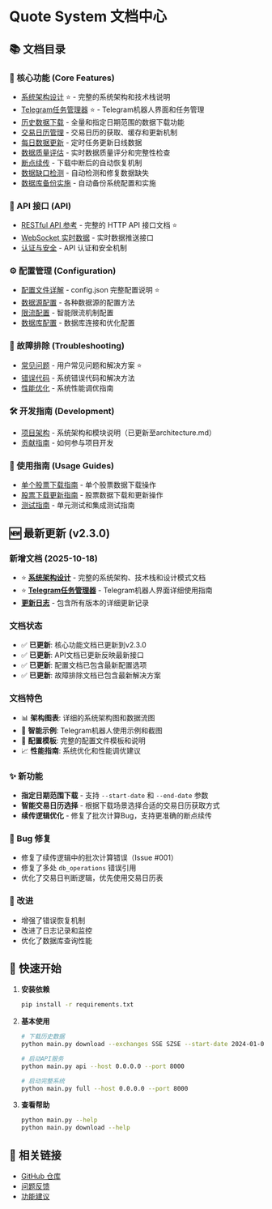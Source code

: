 # Quote System 文档中心

## 📚 文档目录

### 🚀 核心功能 (Core Features)
- [系统架构设计](architecture.md) ⭐ - 完整的系统架构和技术栈说明
- [Telegram任务管理器](telegram_task_manager.md) ⭐ - Telegram机器人界面和任务管理
- [历史数据下载](features/historical_data_download.md) - 全量和指定日期范围的数据下载功能
- [交易日历管理](features/trading_calendar_management.md) - 交易日历的获取、缓存和更新机制
- [每日数据更新](features/daily_data_update.md) - 定时任务更新日线数据
- [数据质量评估](features/data_quality_assessment.md) - 实时数据质量评分和完整性检查
- [断点续传](features/resume_download.md) - 下载中断后的自动恢复机制
- [数据缺口检测](gap_detection_usage.md) - 自动检测和修复数据缺失
- [数据库备份实施](DATABASE_BACKUP_IMPLEMENTATION.md) - 自动备份系统配置和实施

### 🔌 API 接口 (API)
- [RESTful API 参考](api/restful_api.md) - 完整的 HTTP API 接口文档 ⭐
- [WebSocket 实时数据](api/websocket_api.md) - 实时数据推送接口
- [认证与安全](api/authentication.md) - API 认证和安全机制

### ⚙️ 配置管理 (Configuration)
- [配置文件详解](configuration/config_file.md) - config.json 完整配置说明 ⭐
- [数据源配置](configuration/data_sources.md) - 各种数据源的配置方法
- [限流配置](configuration/rate_limiting.md) - 智能限流机制配置
- [数据库配置](configuration/database.md) - 数据库连接和优化配置

### 🔧 故障排除 (Troubleshooting)
- [常见问题](troubleshooting/faq.md) - 用户常见问题和解决方案 ⭐
- [错误代码](troubleshooting/error_codes.md) - 系统错误代码和解决方法
- [性能优化](troubleshooting/performance.md) - 系统性能调优指南

### 🛠️ 开发指南 (Development)
- [项目架构](development/architecture.md) - 系统架构和模块说明（已更新至architecture.md）
- [贡献指南](development/contributing.md) - 如何参与项目开发

### 📖 使用指南 (Usage Guides)
- [单个股票下载指南](single_instrument_download_guide.md) - 单个股票数据下载操作
- [股票下载更新指南](INSTRUMENT_DOWNLOAD_UPDATE.md) - 股票数据下载和更新操作
- [测试指南](development/testing.md) - 单元测试和集成测试指南

## 🆕 最新更新 (v2.3.0)

### 新增文档 (2025-10-18)
- ⭐ **[系统架构设计](architecture.md)** - 完整的系统架构、技术栈和设计模式文档
- ⭐ **[Telegram任务管理器](telegram_task_manager.md)** - Telegram机器人界面详细使用指南
- **[更新日志](../README.md#-更新日志)** - 包含所有版本的详细更新记录

### 文档状态
- ✅ **已更新**: 核心功能文档已更新到v2.3.0
- ✅ **已更新**: API文档已更新反映最新接口
- ✅ **已更新**: 配置文档已包含最新配置选项
- ✅ **已更新**: 故障排除文档已包含最新解决方案

### 文档特色
- 📊 **架构图表**: 详细的系统架构图和数据流图
- 🤖 **智能示例**: Telegram机器人使用示例和截图
- 🔧 **配置模板**: 完整的配置文件模板和说明
- 📈 **性能指南**: 系统优化和性能调优建议

### ✨ 新功能
- **指定日期范围下载** - 支持 `--start-date` 和 `--end-date` 参数
- **智能交易日历选择** - 根据下载场景选择合适的交易日历获取方式
- **续传逻辑优化** - 修复了批次计算Bug，支持更准确的断点续传

### 🐛 Bug 修复
- 修复了续传逻辑中的批次计算错误（Issue #001）
- 修复了多处 `db_operations` 错误引用
- 优化了交易日判断逻辑，优先使用交易日历表

### 🔧 改进
- 增强了错误恢复机制
- 改进了日志记录和监控
- 优化了数据库查询性能

## 📖 快速开始

1. **安装依赖**
   ```bash
   pip install -r requirements.txt
   ```

2. **基本使用**
   ```bash
   # 下载历史数据
   python main.py download --exchanges SSE SZSE --start-date 2024-01-01 --end-date 2024-12-31

   # 启动API服务
   python main.py api --host 0.0.0.0 --port 8000

   # 启动完整系统
   python main.py full --host 0.0.0.0 --port 8000
   ```

3. **查看帮助**
   ```bash
   python main.py --help
   python main.py download --help
   ```

## 🔗 相关链接

- [GitHub 仓库](https://github.com/your-username/Quote)
- [问题反馈](https://github.com/your-username/Quote/issues)
- [功能建议](https://github.com/your-username/Quote/discussions)